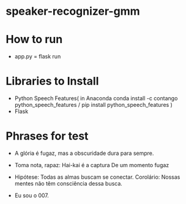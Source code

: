 # speaker-recognizer-gmm

# How to run

- app.py = flask run

# Libraries to Install

- Python Speech Features( in Anaconda conda install -c contango python_speech_features / pip install python_speech_features
)
- Flask
# Phrases for test

- A glória é fugaz, mas a obscuridade dura para sempre.
- Toma nota, rapaz:
Hai-kai é a captura
De um momento fugaz
- Hipótese: Todas as almas buscam se conectar.
Corolário: Nossas mentes não têm consciência dessa busca.

- Eu sou o 007.